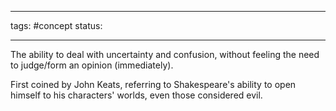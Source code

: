 ___
tags: #concept 
status:
___

The ability to deal with uncertainty and confusion, without feeling the need to judge/form an opinion (immediately).

First coined by John Keats, referring to Shakespeare's ability to open himself to his characters' worlds, even those considered evil.
